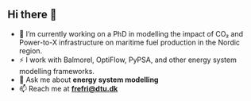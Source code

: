 ## Hi there 👋

- 🚢 I’m currently working on a PhD in modelling the impact of CO₂ and Power-to-X infrastructure on maritime fuel production in the Nordic region.
- ⚡ I work with Balmorel, OptiFlow, PyPSA, and other energy system modelling frameworks.
- 💬 Ask me about **energy system modelling**
- 📫 Reach me at **frefri@dtu.dk**
